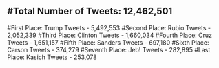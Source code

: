 #Total Number of Tweets: 12,462,501 
---
#First Place: Trump Tweets - 5,492,553
#Second Place: Rubio Tweets - 2,052,339
#Third Place: Clinton Tweets - 1,660,034
#Fourth Place: Cruz Tweets - 1,651,157
#Fifth Place: Sanders Tweets - 697,180
#Sixth Place: Carson Tweets - 374,279
#Seventh Place: Jeb! Tweets - 282,895
#Last Place: Kasich Tweets - 253,078
